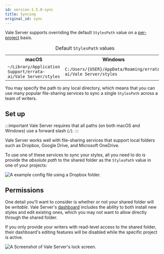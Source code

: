 ```yaml
---
id: version-1.5.0-sync
title: Syncing
original_id: sync
---
```


Vale Server supports overriding the default `StylesPath` value on a
[per-project](ui#projects) basis.

<table style="width:100%">
  <caption>Default <code>StylesPath</code> values</caption>
  <tr>
    <th>macOS</th>
    <th>Windows</th>
  </tr>
  <tr>
    <td><code>~/Library/Application Support/errata-ai/Vale Server/styles</code></td>
    <td><code>C:/Users/{USER}/AppData/Roaming/errata-ai/Vale Server/styles</code></td>
  </tr>
</table>

You may specify the path to any local directory, which means that you can use
many popular file-sharing services to sync a single `StylesPath` across a team of writers.

## Set up

:::important
Vale Server requires that all paths (on both macOS and Windows) use a forward slash (`/`).
:::

Vale Server works well with file-sharing services that support local
folders such as Dropbox, Google Drive, and Microsoft OneDrive.

To use one of these services to sync your styles, all you need to do is
provide the *absolute path* to the shared folder as the `StylesPath` value in one
of your projects:

![A example config file using a Dropbox folder.](assets/ui/Dropbox.png)

## Permissions

One detail you'll want to consider is whether or not your shared folder will
be *writable*. Vale Server's [dashboard](ui#dashboard) includes the ability to
both install new styles and edit existing ones, which you may not want to allow
directly through the shared folder.

If you only provide your writers with read-level access to the shared folder,
their dashboard's editing features will be disabled while the specific project
is active.

![A Screenshot of Vale Server's lock screen.](assets/ui/lock.png)
